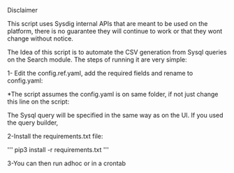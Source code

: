 Disclaimer

This script uses Sysdig internal APIs that are meant to be used on the platform, there is no guarantee they will continue to work or that they wont change without notice. 

The Idea of this script is to automate the CSV generation from Sysql queries on the Search module. The steps of running it are very simple:



1- Edit the config.ref.yaml, add the required fields and rename to config.yaml:


*The script assumes the config.yaml is on same folder, if not just change this line on the script:


The Sysql query will be specified in the same way as on the UI. If you used the query builder, 


2-Install the requirements.txt file:

'''
pip3 install -r requirements.txt
'''

3-You can then run adhoc or in a crontab

